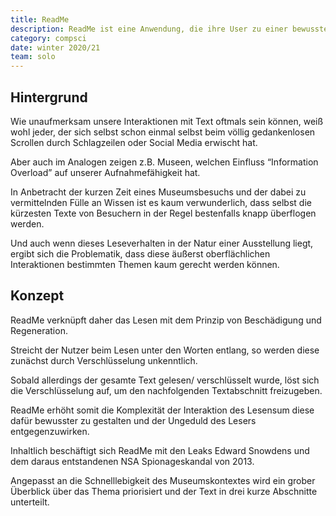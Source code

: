 ```yaml
---
title: ReadMe
description: ReadMe ist eine Anwendung, die ihre User zu einer bewussteren Interaktion mit Text bewegt. Als Museumsinstallation bringt sie dem Nutzer in ca. 1000 Zeichen die Grundinformationen zum NSA-Spionageskandal von 2013 näher.
category: compsci
date: winter 2020/21
team: solo
---
```


## Hintergrund

Wie unaufmerksam unsere Interaktionen mit Text oftmals sein können, weiß wohl jeder, der sich selbst schon einmal selbst beim völlig gedankenlosen Scrollen durch Schlagzeilen oder Social Media erwischt hat.

Aber auch im Analogen zeigen z.B. Museen, welchen Einfluss “Information Overload” auf unserer Aufnahmefähigkeit hat.

In Anbetracht der kurzen Zeit eines Museumsbesuchs und der dabei zu vermittelnden Fülle an Wissen ist es kaum verwunderlich, dass selbst die kürzesten Texte von Besuchern in der Regel bestenfalls knapp überflogen werden.

Und auch wenn dieses Leseverhalten in der Natur einer Ausstellung liegt, ergibt sich die Problematik, dass diese äußerst oberflächlichen Interaktionen bestimmten Themen kaum gerecht werden können.

## Konzept

ReadMe verknüpft daher das Lesen mit dem Prinzip von Beschädigung und Regeneration.

Streicht der Nutzer beim Lesen unter den Worten entlang, so werden diese zunächst durch Verschlüsselung unkenntlich.

Sobald allerdings der gesamte Text gelesen/ verschlüsselt wurde, löst sich die Verschlüsselung auf, um den nachfolgenden Textabschnitt freizugeben.

ReadMe erhöht somit die Komplexität der Interaktion des Lesensum diese dafür bewusster zu gestalten und der Ungeduld des Lesers entgegenzuwirken.

Inhaltlich beschäftigt sich ReadMe mit den Leaks Edward Snowdens und dem daraus entstandenen NSA Spionageskandal von 2013.

Angepasst an die Schnelllebigkeit des Museumskontextes wird ein grober Überblick über das Thema priorisiert und der Text in drei kurze Abschnitte unterteilt.

